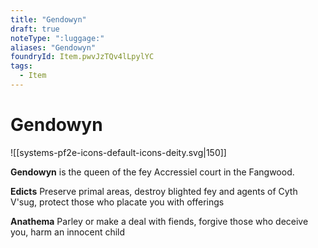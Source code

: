 ```yaml
---
title: "Gendowyn"
draft: true
noteType: ":luggage:"
aliases: "Gendowyn"
foundryId: Item.pwvJzTQv4lLpylYC
tags:
  - Item
---
```


# Gendowyn
![[systems-pf2e-icons-default-icons-deity.svg|150]]

**Gendowyn** is the queen of the fey Accressiel court in the Fangwood.

**Edicts** Preserve primal areas, destroy blighted fey and agents of Cyth V'sug, protect those who placate you with offerings

**Anathema** Parley or make a deal with fiends, forgive those who deceive you, harm an innocent child
